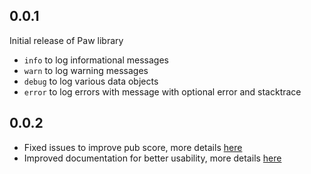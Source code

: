 ## 0.0.1

Initial release of Paw library

- `info` to log informational messages
- `warn` to log warning messages
- `debug` to log various data objects
- `error` to log errors with message with optional error and stacktrace

## 0.0.2

- Fixed issues to improve pub score, more details [here](https://github.com/AdityaMotale/paw/issues/1)
- Improved documentation for better usability, more details [here](https://github.com/AdityaMotale/paw/issues/2)